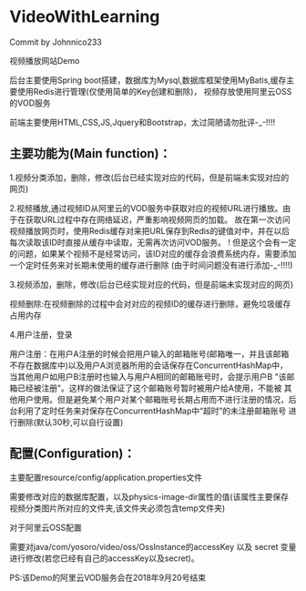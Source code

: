# VideoWithLearning
Commit by Johnnico233

视频播放网站Demo

后台主要使用Spring boot搭建，数据库为Mysql,数据库框架使用MyBatis,缓存主要使用Redis进行管理(仅使用简单的Key创建和删除)，
视频存放使用阿里云OSS的VOD服务

前端主要使用HTML,CSS,JS,Jquery和Bootstrap，太过简陋请勿批评-_-!!!!

主要功能为(Main function)：
--------------------------------------------------

1.视频分类添加，删除，修改(后台已经实现对应的代码，但是前端未实现对应的网页)


2.视频播放,通过视频ID从阿里云的VOD服务中获取对应的视频URL进行播放。由于在获取URL过程中存在网络延迟，严重影响视频网页的加载。
故在第一次访问视频播放网页时，使用Redis缓存对来把URL保存到Redis的键值对中，并在以后每次读取该ID时直接从缓存中读取，无需再次访问VOD服务。
! 但是这个会有一定的问题，如果某个视频不是经常访问，该ID对应的缓存会浪费系统内存，需要添加一个定时任务来对长期未使用的缓存进行删除
(由于时间问题没有进行添加-_-!!!!)


3.视频添加，删除，修改(后台已经实现对应的代码，但是前端未实现对应的网页)

视频删除:在视频删除的过程中会对对应的视频ID的缓存进行删除，避免垃圾缓存占用内存


4.用户注册，登录

用户注册：在用户A注册的时候会把用户输入的邮箱账号(邮箱唯一，并且该邮箱不存在数据库中)以及用户A浏览器所用的会话保存在ConcurrentHashMap中，
当其他用户如用户B注册时也输入与用户A相同的邮箱账号时，会提示用户B "该邮箱已经被注册"。这样的做法保证了这个邮箱账号暂时被用户给A使用，不能被
其他用户使用。但是避免某个用户对某个邮箱账号长期占用而不进行注册的情况，后台利用了定时任务来对保存在ConcurrentHashMap中“超时”的未注册邮箱账号
进行删除(默认30秒,可以自行设置)

配置(Configuration)：
--------------------------------------------------

主要配置resource/config/application.properties文件

需要修改对应的数据库配置，以及physics-image-dir属性的值(该属性主要保存视频分类图片所对应的文件夹,该文件夹必须包含temp文件夹)

对于阿里云OSS配置

需要对java/com/yosoro/video/oss/OssInstance的accessKey 以及 secret 变量进行修改(若您已经有自己的accessKey以及secret)。

PS:该Demo的阿里云VOD服务会在2018年9月20号结束
